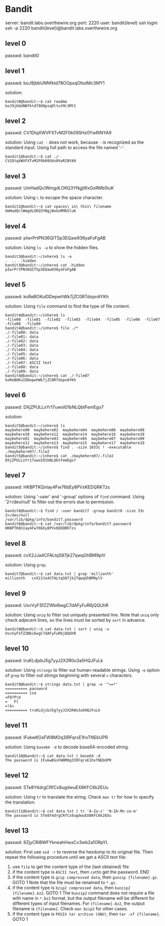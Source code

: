 # Bandit

server: bandit.labs.overthewire.org
port: 2220
user: bandit{level}
ssh login: ssh -p 2220 bandit{level}@bandit.labs.overthewire.org

## level 0
passwd: bandit0

## level 1
passwd: boJ9jbbUNNfktd78OOpsqOltutMc3MY1

solution:
```
bandit0@bandit:~$ cat readme
boJ9jbbUNNfktd78OOpsqOltutMc3MY1
```

## level 2
passwd: CV1DtqXWVFXTvM2F0k09SHz0YwRINYA9

solution:
Using `cat -` does not work, because `-` is recognized as the standard input.
Using full path to access the file named '-'.
```
bandit1@bandit:~$ cat ./-
CV1DtqXWVFXTvM2F0k09SHz0YwRINYA9
```

## level 3
passwd: UmHadQclWmgdLOKQ3YNgjWxGoRMb5luK

solution:
Using `\` to escape the space character.
```
bandit2@bandit:~$ cat spaces\ in\ this\ filename
UmHadQclWmgdLOKQ3YNgjWxGoRMb5luK
```

## level 4
passwd: pIwrPrtPN36QITSp3EQaw936yaFoFgAB

solution:
Using `ls -a` to show the hidden files.
```
bandit3@bandit:~/inhere$ ls -a
.  ..  .hidden
bandit3@bandit:~/inhere$ cat .hidden
pIwrPrtPN36QITSp3EQaw936yaFoFgAB
```

## level 5
passwd: koReBOKuIDDepwhWk7jZC0RTdopnAYKh

solution:
Using `file` command to find the type of file content.
```
bandit4@bandit:~/inhere$ ls
-file00  -file01  -file02  -file03  -file04  -file05  -file06  -file07  -file08  -file09
bandit4@bandit:~/inhere$ file ./*
./-file00: data
./-file01: data
./-file02: data
./-file03: data
./-file04: data
./-file05: data
./-file06: data
./-file07: ASCII text
./-file08: data
./-file09: data
bandit4@bandit:~/inhere$ cat ./-file07
koReBOKuIDDepwhWk7jZC0RTdopnAYKh
```

## level 6
passwd: DXjZPULLxYr17uwoI01bNLQbtFemEgo7

solution:
```
bandit5@bandit:~/inhere$ ls
maybehere00  maybehere02  maybehere04  maybehere06  maybehere08  maybehere10  maybehere12  maybehere14  maybehere16  maybehere18
maybehere01  maybehere03  maybehere05  maybehere07  maybehere09  maybehere11  maybehere13  maybehere15  maybehere17  maybehere19
bandit5@bandit:~/inhere$ find . -size 1033c ! -executable
./maybehere07/.file2
bandit5@bandit:~/inhere$ cat ./maybehere07/.file2
DXjZPULLxYr17uwoI01bNLQbtFemEgo7
```

## level 7
passwd: HKBPTKQnIay4Fw76bEy8PVxKEDQRKTzs

solution:
Using '-user' and '-group' options of `find` command.
Using '2>/dev/null' to filter out the errors due to permission.
```
bandit6@bandit:~$ find / -user bandit7 -group bandit6 -size 33c 2>/dev/null
/var/lib/dpkg/info/bandit7.password
bandit6@bandit:~$ cat /var/lib/dpkg/info/bandit7.password
HKBPTKQnIay4Fw76bEy8PVxKEDQRKTzs
```

## level 8
passwd: cvX2JJa4CFALtqS87jk27qwqGhBM9plV

solution:
Using `grep`.
```
bandit7@bandit:~$ cat data.txt | grep 'millionth'
millionth	cvX2JJa4CFALtqS87jk27qwqGhBM9plV
```

## level 9
passwd: UsvVyFSfZZWbi6wgC7dAFyFuR6jQQUhR

solution:
Using `uniq` to filter out uniquely presented line.
Note that `uniq` only check adjecent lines, so the lines must be sorted by `sort` in advance.
```
bandit8@bandit:~$ cat data.txt | sort | uniq -u
UsvVyFSfZZWbi6wgC7dAFyFuR6jQQUhR
```

## level 10
passwd: truKLdjsbJ5g7yyJ2X2R0o3a5HQJFuLk

solution:
Using `strings` to filter out human-readable strings.
Using `-e` option of `grep` to filter out strings beginning with several `=` characters.
```
bandit9@bandit:~$ strings data.txt | grep -e '^==*'
========== password
========== isa
=FQ?P\U
=	F[
=)$=
========== truKLdjsbJ5g7yyJ2X2R0o3a5HQJFuLk
```

## level 11
passwd: IFukwKGsFW8MOq3IRFqrxE1hxTNEbUPR

solution:
Using `base64 -d` to decode base64-encoded string.
```
bandit10@bandit:~$ cat data.txt | base64 -d
The password is IFukwKGsFW8MOq3IRFqrxE1hxTNEbUPR
```

## level 12
passwd: 5Te8Y4drgCRfCx8ugdwuEX8KFC6k2EUu

solution:
Using `tr` to translate the string.
Check `man tr` for how to specify the translation.
```
bandit11@bandit:~$ cat data.txt | tr 'A-Za-z' 'N-ZA-Mn-za-m'
The password is 5Te8Y4drgCRfCx8ugdwuEX8KFC6k2EUu
```

## level 13
passwd: 8ZjyCRiBWFYkneahHwxCv3wb2a1ORpYL

solution:
First use `xxd -r` to reverse the hexdump to its original file.
Then repeat the following procedure until we get a ASCII text file:
1. use `file` to get the content type of the (last obtained) file
2. if the content type is `ASCII text`, then `cat`to get the password. END
3. if the content type is `gzip compressed data`, then `gunzip {filename}.gz`. GOTO 1
  Note that the file must be renamed to `*.gz`.
4. if the content type is `bzip2 compressed data`, then `bunzip2 {filename}.bz2`. GOTO 1
  The `bunzip2` command does not require a file with name in `*.bz2` format, but the output filename will be different for different types of input filenames. For `{filename}.bz2`, the output filename is `{filename}`. Check `man bzip2` for other cases.
5. if the content type is `POSIX tar archive (GNU)`, then `tar -xf {filename}`. GOTO 1
